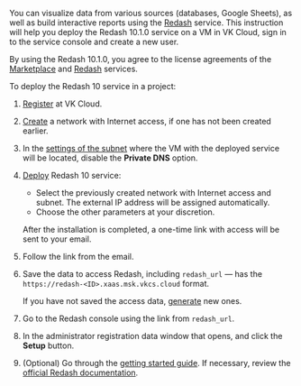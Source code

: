 You can visualize data from various sources (databases, Google Sheets), as well as build interactive reports using the [Redash](https://msk.cloud.vk.com/app/en/services/marketplace/v2/apps/service/7ee4cc28-6b2b-4595-b119-89c718af9e8b/latest/info/) service. This instruction will help you deploy the Redash 10.1.0 service on a VM in VK Cloud, sign in to the service console and create a new user.

By using the Redash 10.1.0, you agree to the license agreements of the [Marketplace](/ru/intro/start/legal/marketplace "change-lang") and [Redash](https://redash.io/terms) services.

To deploy the Redash 10 service in a project:

1. [Register](/en/intro/start/account-registration) at VK Cloud.
1. [Create](/en/networks/vnet/service-management/net#creating_a_network) a network with Internet access, if one has not been created earlier.
1. In the [settings of the subnet](/en/networks/vnet/service-management/net#editing_a_subnet) where the VM with the deployed service will be located, disable the **Private DNS** option.
1. [Deploy](../../service-management/pr-instance-add/) Redash 10 service:

   - Select the previously created network with Internet access and subnet. The external IP address will be assigned automatically.
   - Choose the other parameters at your discretion.

   After the installation is completed, a one-time link with access will be sent to your email.

1. Follow the link from the email.
1. Save the data to access Redash, including `redash_url` — has the `https://redash-<ID>.xaas.msk.vkcs.cloud` format.

   <info>

   If you have not saved the access data, [generate](../../service-management/pr-instance-manage#updating_access_to_a_service_instance) new ones.

   </info>

1. Go to the Redash console using the link from `redash_url`.
1. In the administrator registration data window that opens, and click the **Setup** button.
1. (Optional) Go through the [getting started guide](https://redash.io/help/user-guide/getting-started). If necessary, review the [official Redash documentation](https://redash.io/help/).
